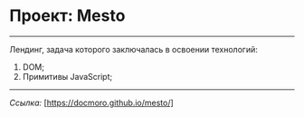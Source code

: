 # Проект: Mesto 
-----------------------------------------------------------  
Лендинг, задача которого заключалась в освоении технологий:  
1. DOM;  
2. Примитивы JavaScript;  
-----------------------------------------------------------  
*Ссылка:* [https://docmoro.github.io/mesto/]
